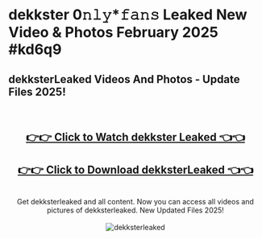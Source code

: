 # dekkster 0𝚗𝚕𝚢*𝚏𝚊𝚗𝚜 Leaked New Video & Photos February 2025 #kd6q9

<h2>dekksterLeaked Videos And Photos - Update Files 2025!</h2>
<br>
<div align="center">
<h2><a href="https://mediaupload.pro?title=dekkster&ref=11F" rel="nofollow">👉👉 Click to Watch dekkster Leaked 👈👈</a></h2>
<h2><a href="https://mediaupload.pro?title=dekkster&ref=11F" rel="nofollow">👉👉 Click to Download dekksterLeaked 👈👈</a></h2>
<br>
Get dekksterleaked and all content. Now you can access all videos and pictures of dekksterleaked. New Updated Files 2025!
<br>
<br>
<a href="https://mediaupload.pro?title=dekkster&ref=11F" rel="nofollow" data-target="animated-image.originalLink"><img src="https://i.ibb.co/Gkj2r4b/banner.png" alt="dekksterleaked" style="max-width: 100%; display: inline-block;" data-target="animated-image.originalImage"></a>
</div>
<br>

